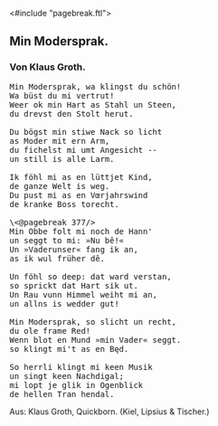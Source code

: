 <#include "pagebreak.ftl">
<h2>Min Modersprak.</h2>

<h3>Von Klaus Groth.</h3>

<pre>Min Modersprak, wa klingst du schön!
Wa büst du mi vertrut!
Weer ok min Hart as Stahl un Steen,
du drevst den Stolt herut.

Du bögst min stiwe Nack so licht
as Moder mit ern Arm,
du fichelst mi umt Angesicht --
un still is alle Larm.

Ik föhl mi as en lüttjet Kind,
de ganze Welt is weg.
Du pust mi as en Vœrjahrswind
de kranke Boss torecht.

\<@pagebreak 377/>
Min Obbe folt mi noch de Hann'	
un seggt to mi: »Nu bê!«
Un »Vaderunser« fang ik an,
as ik wul früher dê.

Un föhl so deep: dat ward verstan,
so sprickt dat Hart sik ut.
Un Rau vunn Himmel weiht mi an,
un allns is wedder gut!

Min Modersprak, so slicht un recht,
du ole frame Red!
Wenn blot en Mund »min Vader« seggt.
so klingt mi't as en B&#281;d.

So herrli klingt mi keen Musik
un singt keen Nachdigal;
mi lopt je glik in Ogenblick
de hellen Tran hendal.</pre>

<div class="source">Aus: Klaus Groth, Quickborn. (Kiel, Lipsius &amp; Tischer.)</div>

